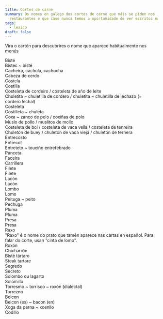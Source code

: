 ```yaml
---
title: Cortes de carne
summary: Os nomes en galego dos cortes de carne que máis se piden nos
  restaurantes e que case nunca temos a oportunidade de ver escritos nas cartas
tags:
  - lexico
draft: false
---
```

Vira o cartón para descubrires o nome que aparece habitualmente nos menús

<e-card color="1">
  <div>Bisté </div>
  <div>Bistec ~ bisté</div>
</e-card>

<e-card color="2">
  <div>Cacheira, cachola, cachucha</div>
  <div>Cabeza de cerdo</div>
</e-card>

<e-card color="3">
  <div>Costela</div>
  <div>Costilla</div>
</e-card>

<e-card color="4">
  <div>Costeleta de cordeiro / costeleta de año de leite</div>
  <div>Chuletita ~ chuletilla de cordero / chuletita ~ chuletilla de lechazo (= cordero lechal)</div>
</e-card>

<e-card color="5">
  <div>Costeleta</div>
  <div>Costilleta ~ chuleta</div>
</e-card>

<e-card color="6">
  <div>Coxa ~ zanco de polo / coxiñas de polo</div>
  <div>Muslo de pollo / muslitos de mollo</div>
</e-card>

<e-card color="7">
  <div>Costeleta de boi / costeleta de vaca vella / costeleta de tenreira</div>
  <div>Chuletón de buey / chuletón de vaca vieja / chuletón de ternera</div>
</e-card>

<e-card color="8">
  <div>Entrecosto</div>
  <div>Entrecot</div>
</e-card>

<e-card color="9">
  <div>Entreteto ~ touciño entrefebrado</div>
  <div>Panceta</div>
</e-card>

<e-card color="10">
  <div>Faceira</div>
  <div>Carrillera</div>
</e-card>

<e-card color="1">
  <div>Filete</div>
  <div>Filete</div>
</e-card>

<e-card color="2">
  <div>Lacón</div>
  <div>Lacón</div>
</e-card>

<e-card color="3">
  <div>Lombo</div>
  <div>Lomo</div>
</e-card>

<e-card color="4">
  <div>Peituga ~ peito</div>
  <div>Pechuga</div>
</e-card>

<e-card color="5">
  <div>Pluma</div>
  <div>Pluma</div>
</e-card>

<e-card color="6">
  <div>Presa</div>
  <div>Presa</div>
</e-card>

<e-card color="7">
  <div>Raxo</div>
  <div>"Raxo" é o nome do prato que tamén aparece nas cartas en español. Para falar do corte, usan "cinta de lomo".</div>
</e-card>

<e-card color="8">
  <div>Roxón</div>
  <div>Chicharrón</div>
</e-card>

<e-card color="9">
  <div>Bisté tártaro</div>
  <div>Steak tartare</div>
</e-card>

<e-card color="10">
  <div>Segredo</div>
  <div>Secreto</div>
</e-card>

<e-card color="1">
  <div>Solombo ou lagarto</div>
  <div>Solomillo</div>
</e-card>

<e-card color="2">
  <div>Torresmo ~ torrisco ~ roxón (dialectal)</div>
  <div>Torrezno</div>
</e-card>

<e-card color="3">
  <div>Beicon</div>
  <div>Beicon (es) ~ bacon (en)</div>
</e-card>

<e-card color="4">
  <div>Xoga da perna ~ xoenllo</div>
  <div>Codillo</div>
</e-card>